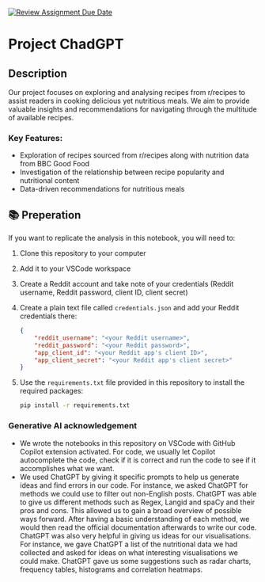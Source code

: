 [![Review Assignment Due Date](https://classroom.github.com/assets/deadline-readme-button-24ddc0f5d75046c5622901739e7c5dd533143b0c8e959d652212380cedb1ea36.svg)](https://classroom.github.com/a/WKKzpWVj)  
# Project ChadGPT  
## Description  
Our project focuses on exploring and analysing recipes from r/recipes to assist readers in cooking delicious yet nutritious meals. We aim to provide valuable insights and recommendations for navigating through the multitude of available recipes. 

### Key Features:  
- Exploration of recipes sourced from r/recipes along with nutrition data from BBC Good Food
- Investigation of the relationship between recipe popularity and nutritional content
- Data-driven recommendations for nutritious meals  

## 📚 Preperation  
If you want to replicate the analysis in this notebook, you will need to:    
1. Clone this repository to your computer 
2. Add it to your VSCode workspace 
3. Create a Reddit account and take note of your credentials (Reddit username, Reddit password, client ID, client secret) 
4. Create a plain text file called `credentials.json` and add your Reddit credentials there:  

    ```json
    {
        "reddit_username": "<your Reddit username>",
        "reddit_password": "<your Reddit password>",
        "app_client_id": "<your Reddit app's client ID>",
        "app_client_secret": "<your Reddit app's client secret>"
    }
    ```  
5. Use the `requirements.txt` file provided in this repository to install the required packages: 
    ```bash
    pip install -r requirements.txt
    ```

### Generative AI acknowledgement
- We wrote the notebooks in this repository on VSCode with GitHub Copilot extension activated. For code, we usually let Copilot autocomplete the code, check if it is correct and run the code to see if it accomplishes what we want. 
- We used ChatGPT by giving it specific prompts to help us generate ideas and find errors in our code. For instance, we asked ChatGPT for methods we could use to filter out non-English posts. ChatGPT was able to give us different methods such as Regex, Langid and spaCy and their pros and cons. This allowed us to gain a broad overview of possible ways forward. After having a basic understanding of each method, we would then read the official documentation afterwards to write our code. ChatGPT was also very helpful in giving us ideas for our visualisations. For instance, we gave ChatGPT a list of the nutritional data we had collected and asked for ideas on what interesting visualisations we could make. ChatGPT gave us some suggestions such as radar charts, frequency tables, histograms and correlation heatmaps.



